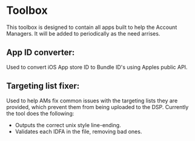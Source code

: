 # Toolbox

This toolbox is designed to contain all apps built to help the Account Managers. It will be added to periodically as the need arrises.

## App ID converter:
Used to convert iOS App store ID to Bundle ID's using Apples public API.

## Targeting list fixer:
Used to help AMs fix common issues with the targeting lists they are provided, which prevent them from being uploaded to the DSP. Currently the tool does the following:

- Outputs the correct unix style line-ending.
- Validates each IDFA in the file, removing bad ones.


